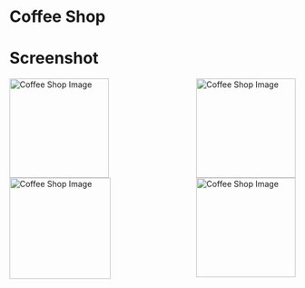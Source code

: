 # Coffee Shop

# Screenshot

<div style="margin-bottom: 20px;">
  <img src="https://github.com/user-attachments/assets/e5d7fd71-ed5c-4d20-a07f-a97aef6de07b" width="175" alt="Coffee Shop Image" style="float: left; margin-right: 20px;">
  <img src="https://github.com/user-attachments/assets/7a566ee2-9482-4fd0-8064-1ead9959f04a" width="175" alt="Coffee Shop Image" style="float: right;">
</div>

<div style="margin-bottom: 20px;">
  <img src="https://github.com/user-attachments/assets/f720b997-11cf-426b-bea7-d4c726d55088" width="178" alt="Coffee Shop Image" style="float: left; margin-right: 20px;">
  <img src="https://github.com/user-attachments/assets/47189b10-283e-4eba-9405-cd101dbcfc95" width="175" alt="Coffee Shop Image" style="float: right;">
</div>
